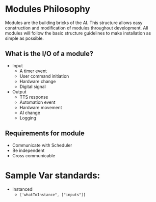# Modules Philosophy

Modules are the building bricks of the AI. This structure allows easy construction and modification of modules throughout development. All modules will follow the basic structure guidelines to make installation as simple as possible.

## What is the I/O of a module?
- Input
  - A timer event
  - User command initiation
  - Hardware change
  - Digital signal
- Output
  - TTS response
  - Automation event
  - Hardware movement
  - AI change
  - Logging

## Requirements for module
- Communicate with Scheduler
- Be independent
- Cross communicable



# Sample Var standards:
- Instanced
  - `['whatToInstance", ["inputs"]]`